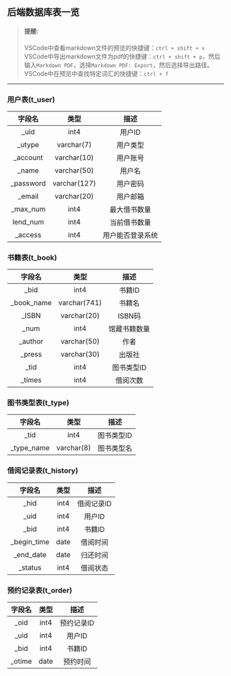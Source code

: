 ## 后端数据库表一览

>#### 提醒:
> VSCode中查看markdown文件的预览的快捷键：`ctrl + shift + v`
  VSCode中导出markdown文件为pdf的快捷键：`ctrl + shift + p`，然后输入`Markdown PDF`，选择`Markdown PDF: Export`，然后选择导出路径。
  VSCode中在预览中查找特定词汇的快捷键：`ctrl + f`

---

### 用户表(t_user)

| 字段名 | 类型 | 描述 |
| :----: | :----: | :----: |
| _uid | int4 | 用户ID |
| _utype | varchar(7) | 用户类型 |
| _account | varchar(10) | 用户账号 |
| _name | varchar(50) | 用户名 |
| _password | varchar(127) | 用户密码 |
| _email | varchar(20) | 用户邮箱 |
| _max_num | int4 | 最大借书数量 |
| lend_num | int4 | 当前借书数量 |
| _access | int4 | 用户能否登录系统 |

### 书籍表(t_book)

| 字段名 | 类型 | 描述 |
| :----: | :----: | :----: |
| _bid | int4 | 书籍ID |
| _book_name | varchar(741) | 书籍名 |
| _ISBN | varchar(20) | ISBN码 |
| _num | int4 | 馆藏书籍数量 |
| _author | varchar(50) | 作者 |
| _press | varchar(30) | 出版社 |
| _tid | int4 | 图书类型ID |
| _times | int4 | 借阅次数 |

### 图书类型表(t_type)

| 字段名 | 类型 | 描述 |
| :----: | :----: | :----: |
| _tid | int4 | 图书类型ID |
| _type_name | varchar(8) | 图书类型名 |

### 借阅记录表(t_history)

| 字段名 | 类型 | 描述 |
| :----: | :----: | :----: |
| _hid | int4 | 借阅记录ID |
| _uid | int4 | 用户ID |
| _bid | int4 | 书籍ID 
| _begin_time | date | 借阅时间 |
| _end_date | date | 归还时间 |
| _status | int4 | 借阅状态 |

### 预约记录表(t_order)

| 字段名 | 类型 | 描述 |
| :----: | :----: | :----: |
| _oid | int4 | 预约记录ID |
| _uid | int4 | 用户ID |
| _bid | int4 | 书籍ID |
| _otime | date | 预约时间 |

